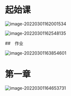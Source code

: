 # 起始课

![image-20220301162001534](C:/Users/LanT34m/AppData/Roaming/Typora/typora-user-images/image-20220301162001534.png)

![image-20220301162548135](C:/Users/LanT34m/AppData/Roaming/Typora/typora-user-images/image-20220301162548135.png)

##　作业

![image-20220301163854601](C:/Users/LanT34m/AppData/Roaming/Typora/typora-user-images/image-20220301163854601.png)



# 第一章

![image-20220301164653731](C:/Users/LanT34m/AppData/Roaming/Typora/typora-user-images/image-20220301164653731.png)